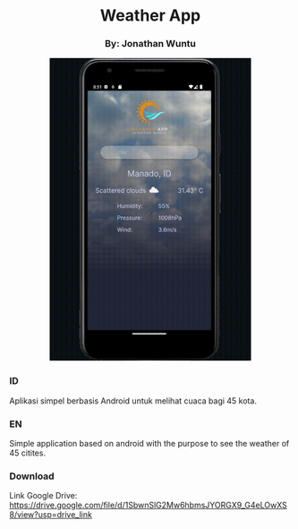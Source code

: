 <h1 align="center"> Weather App </h1>
<h3 align="center"> By: Jonathan Wuntu </h3>
<p align="center"><img src="https://github.com/joydozer/weather_app-jonathan-IONIC/blob/master/src/assets/alur.gif" height="540"/></p>


### ID
Aplikasi simpel berbasis Android untuk melihat cuaca bagi 45 kota.

### EN
Simple application based on android with the purpose to see the weather of 45 citites.

### Download
Link Google Drive: https://drive.google.com/file/d/1SbwnSlG2Mw6hbmsJYORGX9_G4eLOwXS8/view?usp=drive_link
